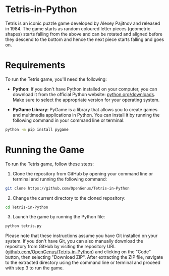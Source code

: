# Tetris-in-Python

Tetris is an iconic puzzle game developed by Alexey Pajitnov and released in 1984. The game starts as random coloured letter pieces (geometric shapes) starts falling from the above and can be rotated and aligned before they descend to the bottom and hence the next piece starts falling and goes on.

# Requirements

To run the Tetris game, you'll need the following:

* **Python**: If you don't have Python installed on your computer, you can download it from the official Python website: [python.org/downloads](https://www.python.org/downloads/). Make sure to select the appropriate version for your operating system.

* **PyGame Library**: PyGame is a library that allows you to create games and multimedia applications in Python. You can install it by running the following command in your command line or terminal:

```bash
python -m pip install pygame
```

# Running the Game

To run the Tetris game, follow these steps:

1. Clone the repository from GitHub by opening your command line or terminal and running the following command:

```bash
git clone https://github.com/OpenGenus/Tetris-in-Python
```

2. Change the current directory to the cloned repository:

```bash
cd Tetris-in-Python
```

3. Launch the game by running the Python file:

```bash
python tetris.py
```

Please note that these instructions assume you have Git installed on your system. If you don't have Git, you can also manually download the repository from GitHub by visiting the repository URL ([github.com/OpenGenus/Tetris-in-Python](https://github.com/OpenGenus/Tetris-in-Python)) and clicking on the "Code" button, then selecting "Download ZIP". After extracting the ZIP file, navigate to the extracted directory using the command line or terminal and proceed with step 3 to run the game.
